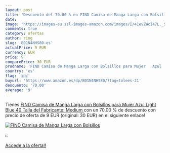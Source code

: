 ```yaml
---
layout: post
title: 'Descuento del 70.00 % en FIND Camisa de Manga Larga con Bolsillos'
date: 
image: 'https://images-eu.ssl-images-amazon.com/images/I/41evZWcI47L._SL200_.jpg'
comments: true
category: ofertas
author: ring
slug: 'B01N4NHS80-es'
actualPrice: 9 EUR
currency: EUR
price: 9
comparePrice: 30 EUR
prodname: 'FIND Camisa de Manga Larga con Bolsillos para Mujer   Azul  Light Blue   40  Talla del Fabricante: Medium '
country: 'es'
flag: '🇪🇸'
buyurl: 'https://www.amazon.es/dp/B01N4NHS80/?tag=tolees-21'
descuento: '70.00'
average: '9'
---
```


Tienes [FIND Camisa de Manga Larga con Bolsillos para Mujer   Azul  Light Blue   40  Talla del Fabricante: Medium ](https://www.amazon.es/dp/B01N4NHS80/?tag=tolees-21) con un 70.00 % de descuento con precio de oferta de 9 EUR (original: 30 EUR) en el siguiente enlace!

[![FIND Camisa de Manga Larga con Bolsillos](https://images-eu.ssl-images-amazon.com/images/I/41evZWcI47L._SL200_.jpg)](https://www.amazon.es/dp/B01N4NHS80/?tag=tolees-21)

ℹ️:


[Accede a la oferta!!](https://www.amazon.es/dp/B01N4NHS80/?tag=tolees-21)
